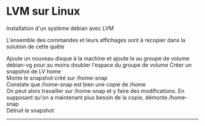 # LVM sur Linux

Installation d'un système debian avec LVM   

L'ensemble des commandes et leurs affichages sont à recopier dans la solution de cette quête   

Ajoute un nouveau disque à la machine et ajoute le au groupe de volume debian-vg pour au moins doubler l'espace du groupe de volume
Créer un snapshot de LV home   
Monte le snapshot créé sur /home-snap   
Constate que /home-snap est bien une copie de /home   
On peut alors travailler sur /home-snap et y faire des modifications. En supposant qu'on a maintenant plus besoin de la copie, démonte /home-snap   
Détruit le snapshot  

_____


